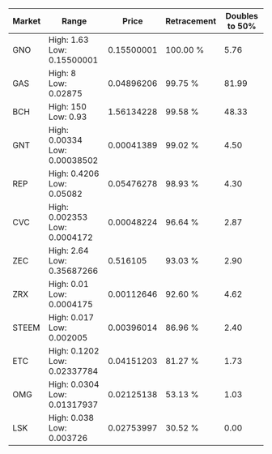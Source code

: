 | Market | Range | Price| Retracement | Doubles to 50% |
| --- | --- | --- | --- | --- |
| GNO | High: 1.63<br />Low: 0.15500001 | 0.15500001 | 100.00 % | 5.76 |
| GAS | High: 8<br />Low: 0.02875 | 0.04896206 | 99.75 % | 81.99 |
| BCH | High: 150<br />Low: 0.93 | 1.56134228 | 99.58 % | 48.33 |
| GNT | High: 0.00334<br />Low: 0.00038502 | 0.00041389 | 99.02 % | 4.50 |
| REP | High: 0.4206<br />Low: 0.05082 | 0.05476278 | 98.93 % | 4.30 |
| CVC | High: 0.002353<br />Low: 0.0004172 | 0.00048224 | 96.64 % | 2.87 |
| ZEC | High: 2.64<br />Low: 0.35687266 | 0.516105 | 93.03 % | 2.90 |
| ZRX | High: 0.01<br />Low: 0.0004175 | 0.00112646 | 92.60 % | 4.62 |
| STEEM | High: 0.017<br />Low: 0.002005 | 0.00396014 | 86.96 % | 2.40 |
| ETC | High: 0.1202<br />Low: 0.02337784 | 0.04151203 | 81.27 % | 1.73 |
| OMG | High: 0.0304<br />Low: 0.01317937 | 0.02125138 | 53.13 % | 1.03 |
| LSK | High: 0.038<br />Low: 0.003726 | 0.02753997 | 30.52 % | 0.00 |
